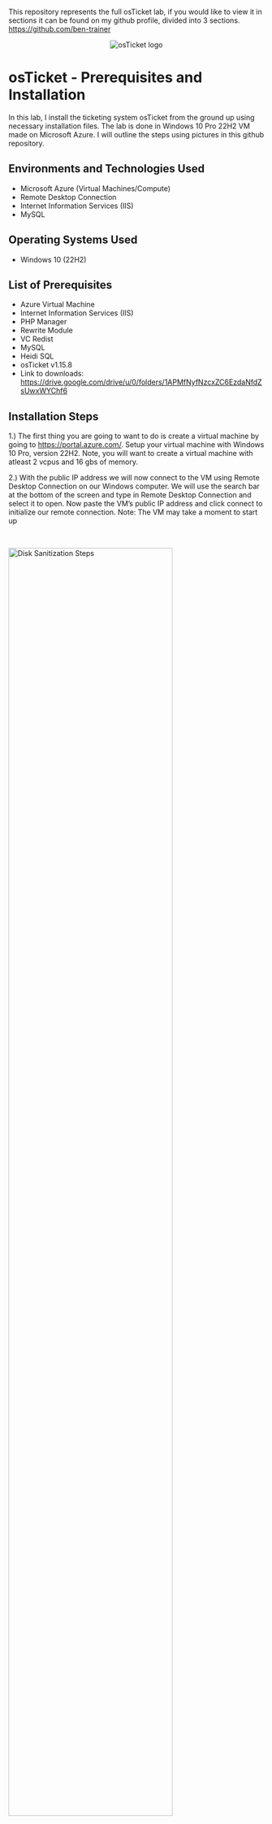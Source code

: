 This repository represents the full osTicket lab, if you would like to view it in sections it can be found on my github profile, divided into 3 sections.
https://github.com/ben-trainer 

<p align="center">
<img src="https://i.imgur.com/Clzj7Xs.png" alt="osTicket logo"/>
</p>

<h1>osTicket - Prerequisites and Installation</h1>
In this lab, I install the ticketing system osTicket from the ground up using necessary installation files. The lab is done in Windows 10 Pro 22H2 VM made on Microsoft Azure. I will outline the steps using pictures in this github repository. <br />



<h2>Environments and Technologies Used</h2>

- Microsoft Azure (Virtual Machines/Compute)
- Remote Desktop Connection
- Internet Information Services (IIS)
- MySQL

<h2>Operating Systems Used </h2>

- Windows 10</b> (22H2)

<h2>List of Prerequisites</h2>

- Azure Virtual Machine
- Internet Information Services (IIS)
- PHP Manager
- Rewrite Module
- VC Redist
- MySQL
- Heidi SQL
- osTicket v1.15.8
- Link to downloads: https://drive.google.com/drive/u/0/folders/1APMfNyfNzcxZC6EzdaNfdZsUwxWYChf6


<h2>Installation Steps</h2>


1.) The first thing you are going to want to do is create a virtual machine by going to https://portal.azure.com/. Setup your virtual machine with Windows 10 Pro, version 22H2. Note, you will want to create a virtual machine with atleast 2 vcpus and 16 gbs of memory.

2.) With the public IP address we will now connect to the VM using Remote Desktop Connection on our Windows computer. We will use the search bar at the bottom of the screen and type in Remote Desktop Connection and select it to open. Now paste the VM’s public IP address and click connect to initialize our remote connection. Note: The VM may take a moment to start up
 
</p>
<br />

<p>
<img src="https://i.imgur.com/SBd2kxK.png" height="80%" width="80%" alt="Disk Sanitization Steps"/>
</p>
<p>
<p>
<img src="https://i.imgur.com/0no6NJM.png" height="40%" width="40%" alt="Disk Sanitization Steps"/>
</p>
<p>
  
3.) Once completed, we will click on the “More choices” option and “Use a different account.” Now log in using the credentials we made when setting up the VM and click “Ok”


<p>
<img src="https://i.imgur.com/d0GqyIh.png" height="40%" width="40%" alt="Disk Sanitization Steps"/>
</p>
<p>
  
<p>
<img src="https://i.imgur.com/3DaExaS.png" height="40%" width="40%" alt="Disk Sanitization Steps"/>
</p>
<p>
  
4.) To start we will need to enable Internet Information Services (IIS). To do this open the Control Panel -> Programs -> Turn Windows Features On or Off. 
We will then check Internet Information Services and expand it, expand World Wide Web Services, and Application Development Features. Check the CGI box. Now under Common HTTP Features check HTTP Redirection and WebDAV Publishing and click ok. Then IIS will be installed.


[X] CGI
[X] Common HTTP Features
  
<p>
<img src="https://i.imgur.com/kwYoh4V.png" height="40%" width="40%" alt="Disk Sanitization Steps"/>
</p>
<p>

<p>
<img src="https://i.imgur.com/wyBnhq6.png" height="40%" width="40%" alt="Disk Sanitization Steps"/>
</p>
<p>


***NOTE*** Make sure all Common HTTP Features are checked.
 
 
5.) Next is to test the connectivity to the web server which can be done by opening a web browser and type 127.0.0.1 and it should look like this
  
<p>
<img src="https://imgur.com/eICujoq.png" height="40%" width="40%" alt="Disk Sanitization Steps"/>
</p>
<p>
  
  
  
  
6.) Now it’s time to make use of the installations, we will start with downloading and installing PHP Manager. Click Open File on the top right corner and install with default settings, agreeing to the License Agreement.
<p>
<img src="https://i.imgur.com/Qi3JgOy.png" height="40%" width="40%" alt="Disk Sanitization Steps"/>
</p>
<p>

  
7.) Now we are going to install rewrite_amd64_en-US.msi and open the file using the same method. We will agree to the license agreement and click finish
<p>
<img src="https://i.imgur.com/x5ptpWe.png" height="40%" width="40%" alt="Disk Sanitization Steps"/>
</p>
<p>
  
8.) After a successful installation of Rewrite Module we will open up file explorer, go to This Pc > Windows (C:) and create a folder named PHP which we will use to extract the contents of the PHP zip file which can be found in This PC > Downloads
<p>
<img src="https://i.imgur.com/WbGdbVO.png" height="40%" width="40%" alt="Disk Sanitization Steps"/>
</p>
<p>

9.) After created we will download and install the Redist executable (.exe)
  
  !! ATTENTION !!
If this appears, choose to “Keep” the file:
  
<p>
<img src="https://imgur.com/xZv1Yhw.png" height="40%" width="40%" alt="Disk Sanitization Steps"/>
</p>
<p>
  
<p>
<img src="https://imgur.com/YwBhqo0.png" height="40%" width="40%" alt="Disk Sanitization Steps"/>
</p>
<p>

10.) Once you have downloaded and extracted the zip file into the PHP folder on the C drive, download and install the VC_redist.x86.exe from the installation files. Go through the setup wizard to finish setting up and installing the VC_redist.x86.exe. 
<p>
<img src="https://i.imgur.com/4RO41Qx.png" height="40%" width="40%" alt="Disk Sanitization Steps"/>
</p>
<p>


11.) Next step is to download and install php-7.3.8, right click it and extract all into the PHP folder we just created in the C drive.

Now download and install mysql-5.5.62, open the file, accept the agreement, do a typical install. Ensure “Launch the MySQL Instance Configuration Wizard” is checked and click finish. 
<p>
<img src="https://i.imgur.com/PdNVV4Q.png" height="40%" width="40%" alt="Disk Sanitization Steps"/>
</p>
<p>

Make sure to click standard configuration, install as windows service, and create a username and password for the root account. Next > Execute > Finish. This will install osTicket’s database to store data and tickets.
  
<p>
<img src="https://i.imgur.com/1lQnARR.png" height="40%" width="40%" alt="Disk Sanitization Steps"/>
</p>
<p>
  
11.) With that done we will go to the start menu and search for IIS, right click it and run as an administrator

Navigate to the PHP Manager button and double click to Register new PHP version. Path the install to the PHP folder we made within the C: drive, and click the PHP executable (.exe) and click ok

Give the server a quick restart and continue 


<p>
<img src="https://i.imgur.com/pjdn5c3.png" height="40%" width="40%" alt="Disk Sanitization Steps"/>
</p>
<p>

<p>
<img src="https://i.imgur.com/cMGFovJ.png" height="40%" width="40%" alt="Disk Sanitization Steps"/>
</p>
<p>
  
12.) Next download will be the osTicket zip file, open the file and drag the upload file into the C: > inetpub > wwwroot. Then rename upload to osTicket. Open IIS and give the server a restart.

  
<p>
<img src="https://i.imgur.com/UEpnaTM.png" height="40%" width="40%" alt="Disk Sanitization Steps"/>
</p>
<p>
  
12.) Within IIS in the connections section open Sites > Default Web Site > osTicket and under Actions tab click Browse *:00 (http). This should take us to our osTicket homepage

  
<p>
<img src="https://i.imgur.com/TxSdyZl.png" height="40%" width="40%" alt="Disk Sanitization Steps"/>
</p>
<p>
  
13.) Now we should go under the osTicket folder in the connections tab of IIS and click PHP manager > Enable or Disable extension. Enable the following extensions: php_imap.dll, php_intl.dll, php_opcache.dll

<p>
<img src="https://i.imgur.com/HARG5Pb.png" height="40%" width="40%" alt="Disk Sanitization Steps"/>
</p>
<p>
  
14.) Navigate to This PC > C: > inetpub > wwwroot > osTIcket > include. Rename “ost-sampleconfig.php” to ost-config.php

15.) Next is to change the permissions of ost-config.php. Right click it, Properties > Security > Advanced > Disable inheritance > Remove all inherited permissions from this object > Apply.

  
<p>
<img src="https://i.imgur.com/7z5HBoV.png" height="40%" width="40%" alt="Disk Sanitization Steps"/>
</p>
<p>
  
16.) Next add permissions > Select a principle > (type everyone into object name box) Check Names > Ok > Full control > Ok > Apply > Ok

17.) Now go to our browser > Continue. Now download and install HeidiSQL and run the executable and select the default configurations and finish.

18.) Inside HeidiSQL click new, and enter the credentials and right click unnamed to create a new database

<p>
<img src="https://i.imgur.com/OjnEH7k.png" height="40%" width="40%" alt="Disk Sanitization Steps"/>
</p>
<p>
  
19.) All that’s left is to clean up. Go to C: > inetpub > wwwroot > include ost-config.php > Properties > Security > Advanced > Everyone > Edit. Only have Read & execute and read enabled. Apply. 
<p>
<img src="https://i.imgur.com/dITLQKY.png" height="40%" width="40%" alt="Disk Sanitization Steps"/>
</p>
<p>
 
20.) With that done we have completed the prequisites and installation for osTicket!

<img src="https://i.imgur.com/pN5jDKa.png" height="40%" width="40%" alt="Disk Sanitization Steps"/>

<p>

<h1>osTicket - Post-Install Configurations</h1>
In this second section of the osTicket lab I will demonstrate the necessary changes I make to configure osTicket so it can be used as a proper ticketing system. This is done by settings the roles and permissions for who can view and create a ticket.<br />

<h2>Environments and Technologies Used</h2>

- Microsoft Azure (Virtual Machines/Compute)
- Remote Desktop Connection
- osTicket 

<h2>Operating Systems Used </h2>

- Windows 10 Pro</b> (22H2)


<h2>Configuration Steps</h2>

With our osTicket database set up we will now begin our Post-Install configuration. Starting with roles and creating a supreme admin role. We will click the link named "http://localhost/osTicket/scp" and will navigate over to the admin panel on the top right and select Agents > Roles > Create New Role. Name it some kind of admin account > Permissions, check all boxes for full permissions.
<p>
<img src="https://i.imgur.com/wyWPnLg.png" height="80%" width="80%" alt="Configuration Steps"/>
<img src="https://i.imgur.com/FvTp4cr.png" height="80%" width="80%" alt="Configuration Steps"/>
</p>
<p>
Now create a department. Navigate to Agents > Departments > Add a new Department. Name the department and add a new department.

</p>
<br />

<p>
<img src="https://i.imgur.com/wpEGDxa.png" height="80%" width="80%" alt="Configuration Steps"/>
</p>
<p>
Next is to create some teams, go to Agents > Teams > Add New Team. Name level II support. We will now allow anyone to create tickets. Admin Panel > Settings > Users. Ensure “Require registration and login to create tickets” is unchecked.

</p>
<br />

<p>
<img src="https://i.imgur.com/X0gfpmt.png" height="80%" width="80%" alt="Configuration Steps"/>
</p>
<p>
Now we will create our agents who submit tickets. Go to Admin Panel > Agents > Add New Agent. Name one John Doe and Jane Doe. Setting up a username and password for both of them.
</p>
<br />

<p>
<img src="https://i.imgur.com/UnYyh3B.png" height="80%" width="80%" alt="Configuration Steps"/>
<img src="https://i.imgur.com/9I00e4Q.png" height="80%" width="80%" alt="Configuration Steps"/>
</p>
<p>
Next is creating our customers. Swap to the Agent Panel > Users > Add User. Create 2 sample users. 
</p>
<br />

<p>
<img src="https://i.imgur.com/qZi2Nns.png" height="80%" width="80%" alt="Configuration Steps"/>
</p>
<p>
We will now create 3 SLAs. Swap back to the Admin Panel > Manage > SLA. We should look to get a result like this. Setting up 3 severities for tickets. In this case, SEV-A, B, and C have been created to categorize tickets that need to be resolved within 1 hour, 4 hours, and 8 hours respectively. This is what the result should look like. Service Level Agreements (SLAs) will have to be made in order to categorize tickets according to their level of impact. 

</p>
<br />

<p>
<img src="https://i.imgur.com/EmSnEcf.png" height="80%" width="80%" alt="Configuration Steps"/>
</p>
<p>
</p>
<br />
Lastly we will now set up help topics, Manage > Help Topics. Create “Business Critical Outage”, “Equipment Request”, “Personal Computer Issues”, and “Password Reset." Help Topics need to be created to help users select an appropriate category that describes their problem so that Agents get an idea of what problem is described in the ticket.


<p>
<img src="https://i.imgur.com/N8X5Rwo.png" height="80%" width="80%" alt="Configuration Steps"/>
</p>
<p>

<h2>osTicket Configurations are Complete </h2>

Now that the configurations have been set in place, I can now utilize osTicket as a proper ticketing system. I can create tickets and be able to traige them as if I were in a real environment.
With the configurations, roles, departments, and permissions set, I can now utilize osTicket as a ticketing system properly. Similar to a real environment I am able to create, categorize, assign, answer, and resolve tickets.

<h1>Resolving Tickets in osTicket</h1>
In this lab I go through the lifecycle of a ticket from the intake to resolution within the open-source help desk ticketing system osTicket. We will be creating and managing our own tickets for the purpose of demonstration. <br />

<h2>Lifecycle Stages</h2>
Now we will begin with our ticketing life cycle. First we must create our tickets which can be done by visiting the “localhost/osTicket/index” on our web browser. Select open ticket and fill out the request.
<p>
<img src="https://i.imgur.com/HC8kKV0.png" height="80%" width="80%" alt="Ticket Steps"/>

Once we have created our sample tickets they will appear in our tickets tab within our admin panel. Here I created a variety of tickets which need to be categorized based on priority and assign them to the correct professional.

<img src="https://i.imgur.com/GDQ6vLa.png" height="80%" width="80%" alt="Ticket Steps"/>
</p>
<p>
Jane Doe (me) worked the ticket and assigned it to the System Administrator department, also setting the SLA level, and adjusted the Priority Level. The customers are also able to select the Help Topic to help the IT professionals categorize tickets better.

</p>
<br />

<p>
<img src="https://i.imgur.com/gtw5Nok.png" height="80%" width="80%" alt="Ticket Steps"/>

This is what the ticket looks like on the System Administrator’s side, logged in as Benjamin Bravo.
  
<img src="https://i.imgur.com/cACxLCP.png" height="80%" width="80%" alt="Ticket Steps"/>
</p>
<p>
Here I resolve the issue, closing the ticket, and you can see the updated ticket here.

</p>
<br />

<p>
<img src="https://i.imgur.com/j29yfjo.png" height="80%" width="80%" alt="Ticket Steps"/>

Jane Doe (me) was able to work the ticket and assign it to herself, resolving the issue promptly.

<img src="https://i.imgur.com/H0vCre3.png" height="80%" width="80%" alt="Ticket Steps"/>

Jane Doe (me) reached out to John with a warm hand off. Now John Doe (me) received the ticket directly into his ticket queue. Where John Doe (me) was able to resolve it promptly.

<img src="https://i.imgur.com/Tfk912Y.png" height="80%" width="80%" alt="Ticket Steps"/>

The tickets have all been worked and here is the result from my view on the Agent Panel.

<img src="https://i.imgur.com/0t58zTx.png" height="80%" width="80%" alt="Ticket Steps"/>
</p>
<p>


</p>
<br />

<h2>Lessons Learned</h2>

I learned of the use of SLAs in help desk positions, which can change the priority of a ticket, outside of its own categorized priority to uphold a specific company’s quotas. Building out a database like this from scratch helped me understand how valuable documentation is within a helpdesk environment regarding departments and who to assign tickets to. Ensuring concise clear communication between each other.

Strong communication is critical while resolving tickets, being clear and concise go a long way for you coworkers and customers. Tickets are coming in with very different or similar issues and should be assigned to the appropriate person or team. Jane was able to manage and resolve a ticket on her own quickly without the need to have John resolve it, lightening the load on John. This also shows the importance of documentation as the ticket was able to be resolved and another agent wouldn't accidentally work a ticket that is already done. The documentation can also be later used to fix the problem in the future, ensuring smoother operations within the company.

</p>
<p>

